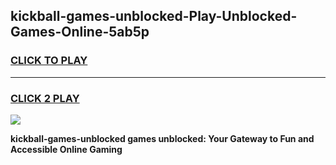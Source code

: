 
## kickball-games-unblocked-Play-Unblocked-Games-Online-5ab5p
<h3>
<a href="https://premium76.site?title=kickball-games-unblocked&ref=25A">CLICK TO PLAY</a></h3>
<hr>

<h3>
<a href="https://premium76.site?title=kickball-games-unblocked&ref=25A">CLICK 2 PLAY</a>
  
</h3>

<a href="https://premium76.site?title=kickball-games-unblocked&ref=25A"><img src="https://clearcache.store/games.png"></a>


**kickball-games-unblocked games unblocked: Your Gateway to Fun and Accessible Online Gaming**
